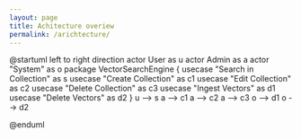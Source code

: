 ```yaml
---
layout: page
title: Achitecture overiew
permalink: /arichtecture/
---
```


@startuml
left to right direction
actor User as u
actor Admin as a
actor "System" as o
package VectorSearchEngine {
    usecase "Search in Collection" as s
    usecase "Create Collection" as c1
    usecase "Edit Collection" as c2
    usecase "Delete Collection" as c3
    usecase "Ingest Vectors" as d1
    usecase "Delete Vectors" as d2
}
u --> s
a --> c1
a --> c2
a --> c3
o --> d1
o --> d2

@enduml

